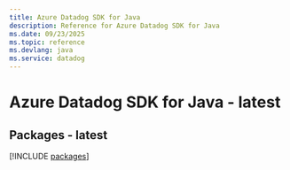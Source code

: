 ```yaml
---
title: Azure Datadog SDK for Java
description: Reference for Azure Datadog SDK for Java
ms.date: 09/23/2025
ms.topic: reference
ms.devlang: java
ms.service: datadog
---
```

# Azure Datadog SDK for Java - latest
## Packages - latest
[!INCLUDE [packages](datadog-index.md)]